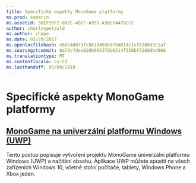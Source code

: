 ```yaml
---
title: Specifické aspekty MonoGame platformy
ms.prod: xamarin
ms.assetid: 36EF35F2-882C-4DCF-A95D-A36EFA47BCCC
author: charlespetzold
ms.author: chape
ms.date: 03/29/2017
ms.openlocfilehash: e6dc4d073fc861d493e875d014c1cf620033c1a7
ms.sourcegitcommit: 0a72c7dea020b965378b6314f558bf5360dbd066
ms.translationtype: MT
ms.contentlocale: cs-CZ
ms.lasthandoff: 05/09/2018
---
```

# <a name="monogame-platform-specific-considerations"></a>Specifické aspekty MonoGame platformy

## <a name="monogame-on-universal-windows-platform-uwpgraphics-gamesmonogameplatformsuwpmd"></a>[MonoGame na univerzální platformu Windows (UWP)](~/graphics-games/monogame/platforms/uwp.md)

Tento postup popisuje vytvoření projektu MonoGame univerzální platformu Windows (UWP) a načítání obsahu. Aplikace UWP můžete spustit na všech zařízeních Windows 10, včetně stolní počítače, tablety, Windows Phone a Xbox jeden.

